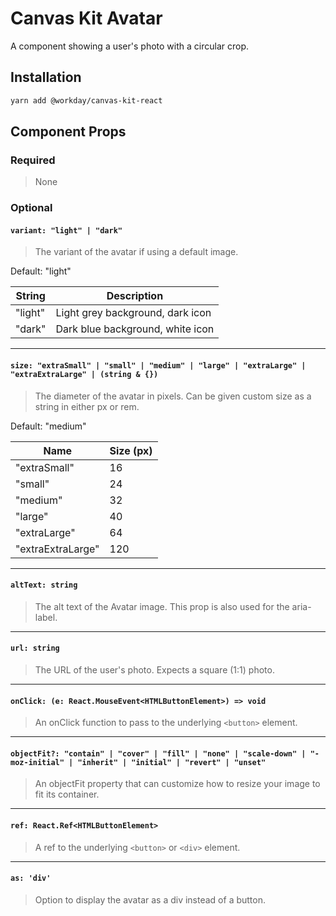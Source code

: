 # Canvas Kit Avatar

A component showing a user's photo with a circular crop.

## Installation

```sh
yarn add @workday/canvas-kit-react
```

## Component Props

### Required

> None

### Optional

#### `variant: "light" | "dark"`

> The variant of the avatar if using a default image.

Default: "light"

| String  | Description                      |
| ------- | -------------------------------- |
| "light" | Light grey background, dark icon |
| "dark"  | Dark blue background, white icon |

---

#### `size: "extraSmall" | "small" | "medium" | "large" | "extraLarge" | "extraExtraLarge" | (string & {})`

> The diameter of the avatar in pixels. Can be given custom size as a string in either px or rem.

Default: "medium"

| Name              | Size (px) |
| ----------------- | --------- |
| "extraSmall"      | 16        |
| "small"           | 24        |
| "medium"          | 32        |
| "large"           | 40        |
| "extraLarge"      | 64        |
| "extraExtraLarge" | 120       |

---

#### `altText: string`

> The alt text of the Avatar image. This prop is also used for the aria-label.

---

#### `url: string`

> The URL of the user's photo. Expects a square (1:1) photo.

---

#### `onClick: (e: React.MouseEvent<HTMLButtonElement>) => void`

> An onClick function to pass to the underlying `<button>` element.

---

#### `objectFit?: "contain" | "cover" | "fill" | "none" | "scale-down" | "-moz-initial" | "inherit" | "initial" | "revert" | "unset"`

> An objectFit property that can customize how to resize your image to fit its container.

---

#### `ref: React.Ref<HTMLButtonElement>`

> A ref to the underlying `<button>` or `<div>` element.

---

#### `as: 'div'`

> Option to display the avatar as a div instead of a button.
